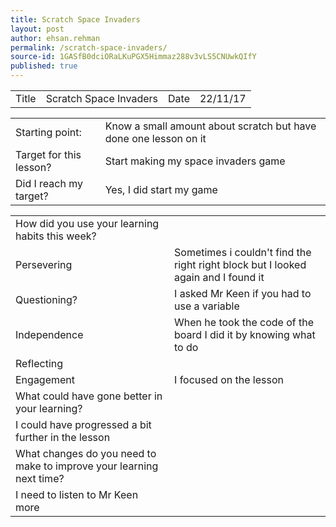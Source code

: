 ```yaml
---
title: Scratch Space Invaders
layout: post
author: ehsan.rehman
permalink: /scratch-space-invaders/
source-id: 1GASfB0dciORaLKuPGX5Himmaz288v3vLS5CNUwkQIfY
published: true
---
```

<table>
  <tr>
    <td>Title</td>
    <td>Scratch Space Invaders</td>
    <td>Date</td>
    <td>22/11/17</td>
  </tr>
</table>


<table>
  <tr>
    <td>Starting point:</td>
    <td>Know a small amount about scratch but have done one lesson on it</td>
  </tr>
  <tr>
    <td>Target for this lesson?</td>
    <td>Start making my space invaders game</td>
  </tr>
  <tr>
    <td>Did I reach my target? </td>
    <td>Yes, I did start my game</td>
  </tr>
</table>


<table>
  <tr>
    <td>How did you use your learning habits this week?</td>
    <td></td>
  </tr>
  <tr>
    <td>Persevering</td>
    <td>Sometimes i couldn't find the right right block but I looked again and I found it</td>
  </tr>
  <tr>
    <td>Questioning?</td>
    <td>I asked Mr Keen if you had to use a variable</td>
  </tr>
  <tr>
    <td>Independence</td>
    <td>When he took the code of the board I did it by  knowing what to do</td>
  </tr>
  <tr>
    <td>Reflecting</td>
    <td></td>
  </tr>
  <tr>
    <td>Engagement</td>
    <td>I focused on the lesson</td>
  </tr>
  <tr>
    <td>What could have gone better in your learning?</td>
    <td></td>
  </tr>
  <tr>
    <td>I could have progressed a bit further in the lesson</td>
    <td></td>
  </tr>
  <tr>
    <td>What changes do you need to make to improve your learning next time?</td>
    <td></td>
  </tr>
  <tr>
    <td>I need to listen to Mr Keen more</td>
    <td></td>
  </tr>
</table>


